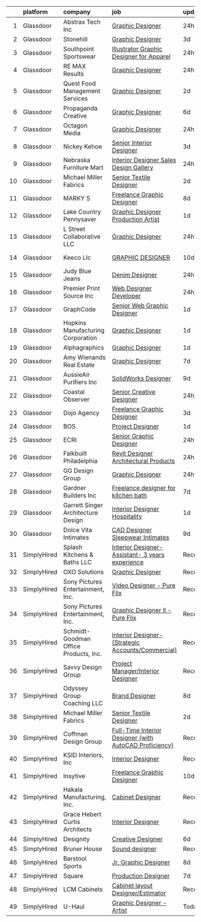 

|    | platform    | company                               | job                                                                                                                                                                                                                                                                                                                                                                                                                                                                                                                                                                                                                                                                                                                                                                                                                                                                                                                                                                                                                                          | update_time   | location           |
|---:|:------------|:--------------------------------------|:---------------------------------------------------------------------------------------------------------------------------------------------------------------------------------------------------------------------------------------------------------------------------------------------------------------------------------------------------------------------------------------------------------------------------------------------------------------------------------------------------------------------------------------------------------------------------------------------------------------------------------------------------------------------------------------------------------------------------------------------------------------------------------------------------------------------------------------------------------------------------------------------------------------------------------------------------------------------------------------------------------------------------------------------|:--------------|:-------------------|
|  1 | Glassdoor   | Abstrax Tech  Inc                     | [Graphic Designer](https://www.glassdoor.com/partner/jobListing.htm?pos=118&ao=1110586&s=58&guid=00000181044a8129acf45d9ce55dea4e&src=GD_JOB_AD&t=SR&vt=w&ea=1&cs=1_ac1899cb&cb=1653634401030&jobListingId=1007896837366&cpc=C5F9C09AE97B3D2F&jrtk=3-0-1g424l0abr0me801-1g424l0ashapd800-53ebcae96e09022e--6NYlbfkN0CtwOkgDuej6vPfWODMxjOIyNEohQmdYMppGq8y8dOpBpEoaLmNDntL2EF5dIAgBmqqclCbvk4Dr9L1ISxA16YPV3YmrZyV-ujSQTSs-AKBN29n6P1Ib3o8QYACxGezQEoZePHm65lR65qMyZ-knCT9hV2CB80Ry-mXtQddOsyZ99EeMnXAz3N6hiWoCCyk793UED_d2rmTxUym4Q7u4n5EgSKrfwuR0YbwP3C9L4YBed-DD3IBh84CaLYmcekJNomA2Yc4fK_z88FDyXTcVkpblbghXObX57Gg3LIMOTCcPdiPbWYm-ajbY5HEitnAgWuS_K3PboviQBOq64_MJ9k4J8h9QJ3RyDghCnhN1j9o1UctZ7XCjevgRQw4z2tI9c_EXtzbkW1UnEVb1AZ0QuFUR6AUmc5SsdqAAilnd9LBLad3fBxPN-SlIAuzN6uOw9qA_4gyZyP8KYG-s3AEu2GASnPORorjR_puTsYqn8wMZy-hBLPZGmNfi1IuHNArODg3c-5NF4yHng%3D%3D)                                                                                                                                                                      | 24h           | Tustin, CA         |
|  2 | Glassdoor   | Stonehill                             | [Graphic Designer](https://www.glassdoor.com/partner/jobListing.htm?pos=123&ao=1110586&s=58&guid=00000181044a8129acf45d9ce55dea4e&src=GD_JOB_AD&t=SR&vt=w&ea=1&cs=1_23471d32&cb=1653634401031&jobListingId=1007886494205&cpc=AECEB822CA110EBC&jrtk=3-0-1g424l0abr0me801-1g424l0ashapd800-392b97544846780f--6NYlbfkN0DukAwDndutArnS8OT3znlJ-TW2KpK_7rZjO0LfXc6UVM8FZ84QkzchY80lh5enYYrW0VaGHV0gFrTdmc1U3TKjDTPVXVogYy5-1vYbkatj9xZxmJMadY7VfXLICoJmJ9eLDt3dll5SRjul87wkb9_Ebw3B8keGnpL_UVcfE_cLnxd61uS6Kje7nxA4wCS7jCAEa-cVJMdPmlzhIp07g40kDPTYj0sBbtjNDG2A3_cuPctjwryOw0qYcdmKl9V05r8WcB6YByyWELQfm_Gi8R5ePdl1RbBwOmWw02gWyqmJVYj76Q4th4KfMNshNUrdrYS9OiC5eeH2y92WmNmUFfxqH6pQI4IqNgqgTCoftnVXHiSGZgSwEZV7q09IWcOOTp8grglZCYMM_mRUcls8rHwhtQB1ncKH68PeKk5oZ9b6i8gstToGTJpdOJeNsnO2OTG6CvFrs97JTj-Q1AA0mv1yahWw3s2nC6i9g8mmI8deveHf2dvmHE3Dj888rFXLHdWkiQL_wokgkw%3D%3D)                                                                                                                                                                      | 3d            | Tampa, FL          |
|  3 | Glassdoor   | Southpoint Sportswear                 | [Illustrator   Graphic Designer for Apparel](https://www.glassdoor.com/partner/jobListing.htm?pos=125&ao=1110586&s=58&guid=00000181044a8129acf45d9ce55dea4e&src=GD_JOB_AD&t=SR&vt=w&ea=1&cs=1_16d5e830&cb=1653634401031&jobListingId=1007894910130&cpc=281FE6ECBEE2538F&jrtk=3-0-1g424l0abr0me801-1g424l0ashapd800-d5fed2aca3553bb7--6NYlbfkN0CNayYzF1mBaI40OgT78t3Q2d9IxlwDzhsYR4HK7epYUZCohPvzHvjfrYqvoFrBvLBZoZtm9RV0ZqI6JtpHwdK97ztVWBfWc0htWqbu12cGu2opHMW2ClqyDJ9_Btg1sRzTSmB6RUKmhq1aEUlOZXgsTg1wDgksgMOj0eg7NLXdyHefx_QSPqt8xez_wKMSDoyCmZzmPujBpVNsskiTeiH8D6P0Jfg8WdGkfDQ2YpFUEo-OXzEcM7225CPrmNDsdDB7HvmyznlrGXEuQl7wAsaOrE922_gOSRC1qlwyChBkhIdG0_lSwtd7vnCC48PG5BoT5G0Kuyi3ZUj-or6YWcTHgM54ID0uNemId8H7NWeW02LiAlvv5_pv-jfJBdddJrML5KoBCuPIyd-i3dtmwrVeEuGXE-ac_ZTxuqv_AaAOHsPPe3BfPRI628uHTni-gIlEdSP1Ba7En0uQgeiuqyc9DpvsnHkZJQsetl2BpwkrOG0CXnOVV3b2MolwFjv4f3hydLIUNwBjzw%3D%3D)                                                                                                                                            | 24h           | Medley, FL         |
|  4 | Glassdoor   | RE MAX Results                        | [Graphic Designer](https://www.glassdoor.com/partner/jobListing.htm?pos=120&ao=1110586&s=58&guid=00000181044a8129acf45d9ce55dea4e&src=GD_JOB_AD&t=SR&vt=w&ea=1&cs=1_66d8b68f&cb=1653634401030&jobListingId=1007895514312&cpc=70D6958B2CFB98E6&jrtk=3-0-1g424l0abr0me801-1g424l0ashapd800-a67c49ac8bf8fa81--6NYlbfkN0ARWjIyY0jNq7fW-mLfNGEe5466qkD2EEkIL89MS-RHGD6_8HvvCwbJ2O21KccFdR-9I6rcMyjvmlvFxawz3WNx4YcqBQEStnkDOqd-91CrcSNG0lF86UuZ4wm5xXy_xuYyOuN_3cszIqazlhtzVuT0w0ZV-jDq9YnaLEFCloIdTFP7MS_M0i1yAyTNXxT1T1q0klH8wiN9fbPUeHXdgGaItGEzwwjlNEgcW49YyM0P90vlIr0kr1Cs70ilgByIA1cvNNgELpV6gDg2foWtl7oWQf39wdLZHQ_Kss0WmIF_bLUhWo9UZf0vKPbp8ZpqsAPIv-K2xMwrbbuOF-K05mvtCgNCwlsPNjAMjaiSW7H-G2G_nJVswGKn0pZefT-zx_6QDno3kp4xG4EDX4kpm4f7VQSeQPUlLn_LdOEVr9Q1sKV7djqdzGPXk0LZ6u9FwLc9lGa2ouirX62JeuUeAgJ4TkFZUc_xUT6EcNiIjj98T6WOW0i6HLxXHdDz3mnZ6rmQua3xSqrGZQ%3D%3D)                                                                                                                                                                      | 24h           | Eden Prairie, MN   |
|  5 | Glassdoor   | Quest Food Management Services        | [Graphic Designer](https://www.glassdoor.com/partner/jobListing.htm?pos=121&ao=1110586&s=58&guid=00000181044a8129acf45d9ce55dea4e&src=GD_JOB_AD&t=SR&vt=w&cs=1_58af3063&cb=1653634401030&jobListingId=1007888125033&cpc=D99DB9A39DE67464&jrtk=3-0-1g424l0abr0me801-1g424l0ashapd800-4ad4c2e99247608a--6NYlbfkN0CqrusGHFRppvyTKg7XyXvx66OtMXMeaeF4tLyTX40r8nT222sUquYWPMciJ_QUUsEjnfs73GCabgt9WqwaySXpA8OOcweTJgvrMNRd9HcmxapY7_MIvwtS7_TNOiisV3b4ZBD2NE56HgkEkdeV-WY1j_6l5R6jLcvYSsJ_mjRv-Kyns4b8hlMdV45VONfVEOt7d79JtgDgRKdYNqbtW9XKlwKKqCGNEhEdZ8uorv708R-GJUrsfs35JKFQZk5GgQl1MjfIbGxUPG3cZMwK2Vqsm9RMD-OMbaCfvmcnCLxOa6hnCLuoCQMl93D4ghCJX9FkaVRmVIeZlzubGMpz_R8JHi5UBG5AnnWXJ9W-WRz7IL4ro_SjsUJHwyU3PhNMU4i-9RsHw0Ils3xcx79j3c6Xiiwh7sgTEUlb-558JMAA-wTGj42-uFOryiCYlIxzfnBYw6D_PewL_8G8uRqbpebeR_1QcE_QPQRYS1nytsCHz9BMefmfCm6I94V0U6RPHvEQoTaJPKWcM9Cn0P7ayJ3e4o17h0l9PuKdSCJiCRsUwmK20cI0YdR0)                                                                                                                                       | 2d            | Lombard, IL        |
|  6 | Glassdoor   | Propaganda Creative                   | [Graphic Designer](https://www.glassdoor.com/partner/jobListing.htm?pos=115&ao=1110586&s=58&guid=00000181044a8129acf45d9ce55dea4e&src=GD_JOB_AD&t=SR&vt=w&ea=1&cs=1_fa39bfc4&cb=1653634401029&jobListingId=1007880167505&cpc=72B33A28935558B9&jrtk=3-0-1g424l0abr0me801-1g424l0ashapd800-e2bb34eef7be71e4--6NYlbfkN0D5EoDI19pzLD_ZoAvoqM1-O9qeTV9KvYbDAr1-bMzVcSvjVkkQ6BvykibTo42HYDYY-6m8PY-nCWvL9HGyzehBy2yLByvHN1ibFd_9qvbb3unTX5cJw7btLr7mc_pLx6DyEMkoYD2Q5rYsoHoWbhDvBAd2--ehsb6G6-jVou2lqxz_V_BPPNhUlCWO3jmjk_xjuHjd6DuIk4yT1NJEzUdFuRxa8pWuzScu0PbZ3CpdSRIEwQ4E9MdpHoI5v0_OnTfk3eFXETdCTtGy_soctZJqKMQM0uMqhj6TJuOQVyNIQp4_-z_6SMyaQeAoZPOJjm3WIL2vGlM7yz5Ogx4zSoO3Wp-VbpYi9kwX07pms1u259VNHvD781D2cstqENqsFXXrnYZiMkdoyG-P89JA9FATOCe4JuoAZlWQlnCo8NTlrTcpJTCcTD-NOKttp93oPGfFgch7Ri3nr9x2bWAqMKc5O1uEpf8Fa9G5qSxzOL07p5BYzAs64Z--49S84fRdnLA%3D)                                                                                                                                                                                    | 6d            | Spokane, WA        |
|  7 | Glassdoor   | Octagon Media                         | [Graphic Designer](https://www.glassdoor.com/partner/jobListing.htm?pos=113&ao=1110586&s=58&guid=00000181044a8129acf45d9ce55dea4e&src=GD_JOB_AD&t=SR&vt=w&ea=1&cs=1_73523946&cb=1653634401029&jobListingId=1007895410954&cpc=24589B7DFBADF147&jrtk=3-0-1g424l0abr0me801-1g424l0ashapd800-79b8949945b06d00--6NYlbfkN0Bo_CM2a8GgFIiw_-9fb5ug3xmG_MFCzpxBl7ntROtVZbnezktEokZ__AmdH7djaIpgy7S1HQJX_G10rKvMiJ67KX0BDJzpdv_9pyu-g5mikcVZhLBYr3ugY8Yge84S029mGSjVYca07sckhQzq7wckzIwflNbNVzvok6IU_FuR9L4_djyBNP5l4JaBJwi_XpzU-KzCw1BhaWO0wxtatqi8u_fEq6B8w-XBqwKUAtlqo_INo6P-mwEejHP5ckKcPiBM0ojb48UDIWeWc7K2xd6ZhUt67WG-DQYiXaeYR_BLRC61B8FCTVFECnILNk_6lx7BNkcCItPyIqNfvUgNUy0gdNHNkmew0xApGOthnbDns0hFgp0J4f-1ek2nffK9rUmq9uSZ5LPTThFVaLt4NkrO4yW3eXSF7Wi0dUMMiAy3htLJhhnGledlTUZUw1zZ6iMXKVbmxnKGMIS9H_ToFEMCVDOgsy2x7_3PpNVRrHd28WlnUBtiq3AetxRYHl0MXtQlW3q4dBZbCA%3D%3D)                                                                                                                                                                      | 24h           | Baton Rouge, LA    |
|  8 | Glassdoor   | Nickey Kehoe                          | [Senior Interior Designer](https://www.glassdoor.com/partner/jobListing.htm?pos=117&ao=1110586&s=58&guid=00000181044a8129acf45d9ce55dea4e&src=GD_JOB_AD&t=SR&vt=w&ea=1&cs=1_32ca8487&cb=1653634401029&jobListingId=1007886379534&cpc=20E46BB5786CE82A&jrtk=3-0-1g424l0abr0me801-1g424l0ashapd800-0c1b40a24ddb3848--6NYlbfkN0CvahHJL5dpwIe5nlYo2UZJB8CTXAEl9vJAxrd3EfdRQTt87UoZ_4aZagUb1tV6QOmJ_u12V99QjyVhUX0vHVObjUjYDODwHaEDJ7uWw4Px6fBl-PR7rmrVzwDENz2HRfTw6BJcKOLJtS4MzsK7dG29L8IOEVwOsk44I6zQeKgfyHQ7ZYA8Jqvq8zUbtRxodFrwncsxyvurV4LruBN6hGl7RKa4wDqLuB5gaDtTXFEcdV4wRfHuRoDAXMTU-Oto_Uyvm3Di6WfbsutBPozk8S1ysGZ9CV27UYAC5UFmRxuWoOaIkTehUUClQQ3-OVqxNYcm-zQLpjJPTEx18_YhZMqmOCPSeoPP49sMyfHQz54Q0lIzIphsu4pybhlc0_PyyzydJ3CxptKEr8yhrr7-nKNFPai14_NPAHpwcX_F5L5_SVWl_pH4qufOMaL5tV1iiXq--SJBvLjFYP9GyeoJMnwelOSR1N5HjXvzWdh_aU4psKWl5mHzak_wfG2_0Upqu3nIUYbMXuP4CQ%3D%3D)                                                                                                                                                              | 3d            | Los Angeles, CA    |
|  9 | Glassdoor   | Nebraska Furniture Mart               | [Interior Designer Sales   Design Gallery](https://www.glassdoor.com/partner/jobListing.htm?pos=110&ao=1110586&s=58&guid=00000181044a8129acf45d9ce55dea4e&src=GD_JOB_AD&t=SR&vt=w&cs=1_dd5a4c28&cb=1653634401028&jobListingId=1007895550146&cpc=6BDFADFCA66887C5&jrtk=3-0-1g424l0abr0me801-1g424l0ashapd800-0603bc167b66ea1e--6NYlbfkN0Bx2LbAMGaa1rfOK_nDgFH7iPSITMHVlgswTeCEeQLKjCuu1dnVq54j81YJZ91nc3IL-VuWc2Tu48jSM36pkmvjtyOrkY08RquKgyZxhCFRBbWO2GZgzWH-49jPUZzodq7neYEjHyub9JWIIMMXEe72Ivhy1AiGOM5bB0fm0TrJ4FAq2700_nwbN9jwCvVm6hGpdtfnBuB_eJzkw7DKMpnuziwfvLF4MBEYu41aTKWOSssELR1LcPZydAZ_bMCeE8f1gneacqfwHVi_23RwgfTEc4HU-p2QHDtRtdeG9vnu0sFz3I7jJ6Uqj1u4mcmT4ciTLA5GMVwUOu9ZRMSwCy3rDb0qZ46xwX4xNfao7xi5vj3lSeaZpfewDB1bipZGOQP788eqdg9Ln71zqP-dxxVdDedh40sKs-bqlmz2s0tBkYFE5vtHairmSerbrZXZAraZxeZyQPoDUQZEfjCnPUzWFgucrgqAxQDlOQ66_hiTeG3F5cvt7TuHwYkRG3eZD38DUaJEz6s7YBGnrubaK5mWG944eZon-4GuqsGwBP9rnT95zk7I7JYhMDz7CDXHZiJLhPzvAlYq-J7qUxbJFn9_gXSquQfpSdl_e6ecYunpk0g-FpoILLFd3_NnbQcJbQ5LFzXgexBqyasRNvSI4xBqt75FCdM3v_w%3D) | 24h           | The Colony, TX     |
| 10 | Glassdoor   | Michael Miller Fabrics                | [Senior Textile Designer](https://www.glassdoor.com/partner/jobListing.htm?pos=111&ao=1110586&s=58&guid=00000181044a8129acf45d9ce55dea4e&src=GD_JOB_AD&t=SR&vt=w&ea=1&cs=1_1fcebfaa&cb=1653634401029&jobListingId=1007890097618&cpc=217C45A42544DB93&jrtk=3-0-1g424l0abr0me801-1g424l0ashapd800-1199109f65cb0bc2--6NYlbfkN0Aa_Hwcb3A6wpbuysl_ekJeGPboXr2ELun7xWY3K7GOUB81oL_2bkKwlTZQqeaFZL6HZmTjTPZMZY4XhyVatta2lrF2HKWjEMO7NmKWkaX_4pSqjZqGKpbAyvV2h-8O8hKnl7Pxc2rFv7aq49SjMN5Aiiv2jJb8QJjJF_B3ihQ4lvnzf6-H_HXf6-TL3ZVvbqd1mowhw9SCV89PE5mKQ_gJL8_xQup7ZYVncIRA0WPuWivWKpx5SwYwuDA0aBr8xVNBtBspcGnWJKBxI-0vCjAZGzf6klir3VuGzG20qH-HOJOvns3iWnLCuSwmhnzqzla4kXpZPJEk3byGsT8GS2wRMigOL8x-GWaCxmg_UxZpqzHadBVidT-B1jKrQNuW0RqKI2Juu8buWNp8tXZXKRfbuTcvqdLSwc7HWSpZHZVuAmCFkh4QtV6CcDgnHJHVQO-Ty2yOqdBV3KSw-teKm3MEkz7H-uSWwrMzFGLYjmSX7ygzddBE8oe0ds3datmvDIE%3D)                                                                                                                                                                             | 2d            | Remote             |
| 11 | Glassdoor   | MARKY S                               | [Freelance Graphic Designer](https://www.glassdoor.com/partner/jobListing.htm?pos=127&ao=1110586&s=58&guid=00000181044a8129acf45d9ce55dea4e&src=GD_JOB_AD&t=SR&vt=w&ea=1&cs=1_ee2e6464&cb=1653634401031&jobListingId=1007873404210&cpc=F41FEAB56D215062&jrtk=3-0-1g424l0abr0me801-1g424l0ashapd800-4f88184988ccf3f9--6NYlbfkN0DSZpia-llhA_d2WiE2ZCJcgLb9DAQs5YJ_lAiWpVbPO7W_L63wOYOxmYLR_ApEBwNmNvnlBKN5ffhJUmdoOg81GURJ9OOamVP9G_ty3zHO5jT6WVOZ74wq-ppRNkPxQuBv0Up7t9YRfpVgdSX-7LVGZExfuhei2kECRjRYKs6sIeueGwIar5P3zg0P0h4h2Z1zdGnqaxyyXXdTr8OltQ0dGdpOZQCBANnG7S5l_2xHtHVbBfTZa2VQQyz2f32oGcDZSDs7Rc56byAueUGmHb9dYFxc5q-B1qLjobJjo_Ciyoc2-WJ7g78V_j7cl7BisZmP7an0_CJGKOmIrfCj6Sl42MBW8AxKGJMtWpKSyHmf2v-lGdu8uUwsVPYNHypEBQlnHvNvcqOD8SzqFzFmKxD4L5FjADbx96NyULo2FJMlZArICnUWi5LPrQpvFEPMlKLhO6FdSR3RaBnyBwjTkKIL0zeQDkggUChyX5KlRIe35C99fhxeXV01aH3OK2dTMWA%3D)                                                                                                                                                                          | 8d            | Miami, FL          |
| 12 | Glassdoor   | Lake Country Pennysaver               | [Graphic Designer Production Artist](https://www.glassdoor.com/partner/jobListing.htm?pos=122&ao=1110586&s=58&guid=00000181044a8129acf45d9ce55dea4e&src=GD_JOB_AD&t=SR&vt=w&ea=1&cs=1_702f0eae&cb=1653634401030&jobListingId=1007892351704&cpc=18E4F2D8CCA3E56E&jrtk=3-0-1g424l0abr0me801-1g424l0ashapd800-1b13e4dae63fe1cc--6NYlbfkN0CdJICyYVf6s15uDmC14UEdbhqJrhMmVI8Bc0F3Siw14MqUDu4Ro-HiFH9I06SjMXDHJPs4NZf4C-UBmY_BnZ4GEDD_mW1_sX8DS9HIUYwIyYYcnBLYirBMnjvOMwt2NY7WgnSmR5aTx5H1v3uIniq10JxpFs_VI2dFT6E6EwUdHlgf6RzqYScab7wwaGyL8dSyzsLmvXFy8-15cAhWK2Sfc2P5GKfFTpdQ8idoaJ42A4eXgoUNe7h642zHhYNvnt9pIG_XWwOJ1UxsO0jXO5HDdl4xr0B0uz01sdErHJRJ4hI8FG1BQCYOqV7JSpufQCEhX6-VgxqdSsM-wLfGfuPo5kArL0Uwq9dia6IIZ8JwWDnmRPxn_YfidKcAh8aC1Uva7nhlIa_j6d2cXjyKZO_ABeE3BlyRJeY1aLbzUV97AExV6npqPKHWCCraPhI8JFxHuyzxcYgoQjO7vEMx5wntRNmuq1tuh1dBVR6Zn237GQoK7qpz8tJB16_Sx2sHV27_LSV7Ekszl81AhG5rmfqS)                                                                                                                                                | 1d            | Albion, NY         |
| 13 | Glassdoor   | L Street Collaborative  LLC           | [Graphic Designer](https://www.glassdoor.com/partner/jobListing.htm?pos=102&ao=1110586&s=58&guid=00000181044a8129acf45d9ce55dea4e&src=GD_JOB_AD&t=SR&vt=w&ea=1&cs=1_f96dcaac&cb=1653634401027&jobListingId=1007895128217&cpc=783A1142ECDFD835&jrtk=3-0-1g424l0abr0me801-1g424l0ashapd800-07ecf1edbb5a518d--6NYlbfkN0ADkUcZ07rqFDGuod4-e1MBdnZ9CHm7jetWlHz0bgrIMT2MrPjQIViUD0TSTa6LBoZnMLYI4Finu1nARh0uXEnkQCPiOvBos8maHEigVyZs9AV36RAc7nLCBA4zyfBkRrWds3ps0vhNGutvEt5a7zjE1EIXNzw1XkBGsaBPwVO01AF_TmXAuBoV3YY7_cuDPscSpxU68Bqz7_PotYhV_gpZwJe_WNo9RHPKaQj__HLRlrYvePsXmaxZeez416Ng4NU68bXEzE0aK2ZdHr5Iz6kSQEn8yYkIlEtRW2IRHwqUkanaHWUCdKFDfQ9SOvv-mFAcdC7_WJieXKHlG5yGKsY4BBUFDoDLWkOPbyb3Ki1Pa3zQjtYdHfaqUYZA8CBApAOapTcwMt7mmK_EVwUzYsjU-pM7xhyannzHARNwAgzhH5SM3X6IBAGehDWTVftxOcIxiDmdbMQTq7DRvSygqWXLSSCuRMHNV3PozuQcR3oNd-lvT59PkI8TFegAO6C7BBxmJzW5eiAOCA%3D%3D)                                                                                                                                                                      | 24h           | Chicago, IL        |
| 14 | Glassdoor   | Keeco Llc                             | [GRAPHIC DESIGNER](https://www.glassdoor.com/partner/jobListing.htm?pos=114&ao=1110586&s=58&guid=00000181044a8129acf45d9ce55dea4e&src=GD_JOB_AD&t=SR&vt=w&ea=1&cs=1_a83c05dc&cb=1653634401029&jobListingId=1007868355437&cpc=4269A4BF187C94B7&jrtk=3-0-1g424l0abr0me801-1g424l0ashapd800-9b4e829a0d08821b--6NYlbfkN0DnINjYxnShsRncy0wqhoQNZVYIkhTQytwuUl30cXN6g8aWmKHBkwMtka7BCMDPMSxwYXzY2Dv6I4cxqqCqWx3esXVieDc-ipW_-8vK1QqTZ5vVubUUqZZ9dV7kVE-TlxZI701QLge6aEej9aCIMqpghOAWhv4FN8c2YaK5XFIBlKiAZmsIZtzDWWoD_v0DQU8fqpBgTWFD62jT2Xo7hie79xGXIaH-hciZipdwu9uOUS9xxs7nzxBXaKEk6jR82ifw2YtHMBRyDDvPpanWWd6AyVcAnbmpX4JeE6fojHW4n7MgowuDILFmnFXP6uTG3HbqDrnAGqS9gAU1JwcIQJKkyEeA3bqHjuVjUHU60lxVtLoeOr1feMMygFbzR5W5EUjbB4_CL2M2JdZFucmQuvb7SloOHORYB-OuYYKG0XlIRXp6_B14-0I18S_FhVEYMe-KdnZayoivkl8A5foXd3BSD_OuaLey5sjXcPlNWFj_849jKtvu_5hd18mpUKmr6W6fAi18OhP5JhWDmJYikj9IhgXzOW-c0RM6EywVknaUsrfsUr0VvCTZi3mCukGi6KtswIGZjqChnB9oCL473zMeT5A0M28OL0Gb2zJg54o-w4Q1agUL-0fsHG6yyxlqIli0V6RZUUkeIn8bzmJMbA5Q)                                  | 10d           | Fayetteville, NC   |
| 15 | Glassdoor   | Judy Blue Jeans                       | [Denim Designer](https://www.glassdoor.com/partner/jobListing.htm?pos=119&ao=1110586&s=58&guid=00000181044a8129acf45d9ce55dea4e&src=GD_JOB_AD&t=SR&vt=w&ea=1&cs=1_b26bdab8&cb=1653634401030&jobListingId=1007895103269&cpc=ACBF47B84C432121&jrtk=3-0-1g424l0abr0me801-1g424l0ashapd800-f42c383fd60b05ee--6NYlbfkN0D6OFzErIGxTTHmiNy-5GsoB6lnCdVYHSjyG17Oe-EpQDcCfx67lnoWIN9KfObcMBGOROQW_qoARaA6R2-sHQg0d2aGvchxJcyhkMggt7vlMR1nHCdV9J2EhxoYnuqs6gCFNefBSA_lx0NgrQyWpVwkZ6KAijfvnQA3a9qHi-KmcRjK9T3KLP-PfCFWQzPjHE_rEqVUKSsGWeYArsUzjTkkF2VOs1ZC9W1WzFMt9XITs74ddoVn9zAFrX5yFRCgQJWkLhzTufFKK2zOwH7flJ_w1nH7wJlhdm6P1Fclz_fK6O2ArcwE8aEf_m_Nh5RjH6qiC2D-LtwGmSsxfd0MERmrT3Ietwxn3RG6hEaD-KAtn1XMEsJ3abDXPGgQwxxhA1C-jaxFScN_9L-jxaa8EZdsfgXVKOVkQwuNvcLmmC-WXaGDYHVUMeGhbPgFF-z8oE6ohK0av0ova0zdkdHY1ggR8dnUAAc2S5C7t4upKxr6kkRqUp9nUyHmF5oQM869380_TfquD54arg%3D%3D)                                                                                                                                                                        | 24h           | Los Angeles, CA    |
| 16 | Glassdoor   | Premier Print Source  Inc             | [Web Designer Developer](https://www.glassdoor.com/partner/jobListing.htm?pos=106&ao=1110586&s=58&guid=00000181044a8129acf45d9ce55dea4e&src=GD_JOB_AD&t=SR&vt=w&ea=1&cs=1_07858941&cb=1653634401028&jobListingId=1007895415403&cpc=23D1D7905F5E0EF7&jrtk=3-0-1g424l0abr0me801-1g424l0ashapd800-3dc078c8e30d1a83--6NYlbfkN0DLxniXb9xd09bch3T7EymxCrgj1jiT2kSu__xrmi42oGxzzzo97FWMuz5H_UM-cXmzqa7wjzf8VoUiGyVnzssMnWZt8FcDOHILr7ug3XV4mgzy7rChbodvAPHAbtc8rcQYulHO-nuFQcCe4LKMjHKvpC-jfGz29N8gJX7Rh9PK7UOqqlSuRWHglqT8KpBPF-_-f0XPobKmcjBTPPnFaj1rb2Yg86T1P9GlrKy675mW2STY7jF8i4iUrjz2_OPUHv8ZX8gginn35c_h4kB6cggSKMJXAJZ2Fd_fCvYnh-vhOiYCxgFYrN_j_re6CRxWOW5R3coeHjPgAK14IMZsJRaiRtdrvc6yXIZHN8hvD3DeR82eFioT6-2nTNkRDyb4WGKcr0JLg5VvOQlqdUUECfbDvv_CkcDR6k2ojdem9Hn0Jz5TN2OZThG9ZU0D8ADTeZiQJhJzMWixBKAO_qRYrPO8R1YjOQ4hPGfP2lbcKVUoblAoFrJRUYl-93DXqfqJUzTaaaJ9MK1NVQ%3D%3D)                                                                                                                                                                | 24h           | Garden Grove, CA   |
| 17 | Glassdoor   | GraphCode                             | [Senior Web Graphic Designer](https://www.glassdoor.com/partner/jobListing.htm?pos=129&ao=1110586&s=58&guid=00000181044a8129acf45d9ce55dea4e&src=GD_JOB_AD&t=SR&vt=w&ea=1&cs=1_8213838e&cb=1653634401031&jobListingId=1007892909442&cpc=C17E88BEEFAF6676&jrtk=3-0-1g424l0abr0me801-1g424l0ashapd800-782ad21b5274c288--6NYlbfkN0Af7IH--f52cTUDwFMUanxXcd3NiV5wYJyzlyk1G5yREacOA7BK6qQp8nTfCB_1wtlKlzoirasiDLkJqnzNkrzkd_eLdt0xJxfs6sVSqjmSiHrfcVnYZkVfRrjhEVILCJFxicqU3dnVewTic7i_gOOubWlT0X7p_z00suhkaRiJNBpypvqo3ApM6aiQGLd3UAe9Ed6LVXjZ-OttbK3lVIs6rTuHSNa3D2_BzfjlCAfdmfWP_-ynZkYZr8gUxvK630wX6E_9KUVNSdTTJM7O9AzeXBsTuk8ojnkfeA9dF0IBqgmt9BpVOMz9GoZ2nFPVgD9LXkLVX_QULdNs-PsQk8hVjq-Jfo05VJlv0iGXAoASdZOzeZIWURLsYLFTmy5-4x09OLEUSyFX_nId6JxOLESvbwGaYhArJGuVsanr08DhGd2t7XJXj9fTqvKo6yeBi2hlZlrRYKOMkCyGLPgzOUFLi46Y3gx2VLicrTWmQqcGfyf2SP459HGEI1F1KLnqRRqeaqgYleuHTA%3D%3D)                                                                                                                                                           | 1d            | Miami, FL          |
| 18 | Glassdoor   | Hopkins Manufacturing Corporation     | [Graphic Designer](https://www.glassdoor.com/partner/jobListing.htm?pos=124&ao=1110586&s=58&guid=00000181044a8129acf45d9ce55dea4e&src=GD_JOB_AD&t=SR&vt=w&cs=1_c8de92cf&cb=1653634401030&jobListingId=1007892005486&cpc=B576E40E3A51D23B&jrtk=3-0-1g424l0abr0me801-1g424l0ashapd800-991f1a8d6ebcd4d5--6NYlbfkN0B_HvgE05pFSkb_Z5lsewMK9saEU9PR9pR_cTHu3KaFsA9I98-t1mhiXZT8zNDXCGR5UQmtHOmZmWqhSeR-QJSRJyeLSIIXYMkMV0Ub0sg-kUImEfah_wZNFST_k_G12chWnZV48zoQW00F0Bo5XmRF6ZnX6M0_NAKwc8Rj0bM8jaH9c86M_X0dhiTbH8mkgAf_P2tOhayeI1gmjVrpW9JttGt45lHyt9cV-zK2bfdlz9UVBhX16KxTjirPttIlJB5SeZ4lZHJMldm-cK3ivaTIR87Ig4Ce-gH_Me4YIMp4jU37TbLp378Mrv8g4GyywbE_PNhiae6Ylf9CuMas7-McQPTzsPyDKRjuuJf1FgIZ9BBPAwInGOjo_99K6-EfYDVCk6_G_wT7cVHZ02NuNGwBnNfO-CqBMW5DV_Ex58e7V53C9lx-mDuteEJp7dl1oZrMsqzVSlZX5o7xFu4Aw_ks1FL3-LhuaRh7_MxvJfPU8meYQhcI6rAPKAmyaoZdYoyZfbAVIGgc6Gds2Ffk7hsT5VnzO0DfNbxzj4ukaccvKYpafomueYmQ4goS1U817va5PsosndmfWSjHEQ3B6W8XE2ogPxzKxuDM9zoH9JCTKtgMPHqo83lk)                                                                       | 1d            | Scottsdale, AZ     |
| 19 | Glassdoor   | Alphagraphics                         | [Graphic Designer](https://www.glassdoor.com/partner/jobListing.htm?pos=130&ao=1110586&s=58&guid=00000181044a8129acf45d9ce55dea4e&src=GD_JOB_AD&t=SR&vt=w&ea=1&cs=1_7b5eb3d0&cb=1653634401031&jobListingId=1007892531382&cpc=632C08DE5A4EA969&jrtk=3-0-1g424l0abr0me801-1g424l0ashapd800-d307e90f212fd32a--6NYlbfkN0AB2OpSIAKLgPY_uQgzcNn6u9QKHGTqbdYZ3hFbWZVZZz8d8LSRAmRtPhc6wcgbxHP_SJcdAHlCzaR2NXxgMu_EcZItHcaCFD565TH8J0R-VWR9a8xOHG-x2wBvQPhznFVG6zShVvw5q-To10LcrwZxOLC0RMDg5SDJFJZ-AYeThLAyI3HnGTVYe42Gx6MuSu_XK-QqCeZaPKSCvscMXV6KWp4YcmTZai4Rb8D3Z5n7K6UtxzMMYl8yrhYR00Dm2UzefE7j82N4fiaEdgu4GxtxwcVTansNGAMmEDZ3ok9EhYtdECPMFayRl8Aaj4WR3CjZecglISyCR_9nstsZh0qAPPnIu6yTDA9D_a2CDpEgQ2QS43I3lHooZvyv8BJmutXpaWOLAWjhJcbRweoTokz-UUnYkKRSUTR_cA0a91tmgJNOWqjkvJysfmO1qxu1A-mYgc0ikq_3a5w-T_Yc1UvumFNr3WQ2yNgaGETyuuCV0qxq-B1qyFPigux5cEF8eJE%3D)                                                                                                                                                                                    | 1d            | Plano, TX          |
| 20 | Glassdoor   | Amy Wienands Real Estate              | [Graphic Designer](https://www.glassdoor.com/partner/jobListing.htm?pos=101&ao=1110586&s=58&guid=00000181044a8129acf45d9ce55dea4e&src=GD_JOB_AD&t=SR&vt=w&ea=1&cs=1_1ac3f819&cb=1653634401027&jobListingId=1007877313239&cpc=C8DA9B4467A3FF0B&jrtk=3-0-1g424l0abr0me801-1g424l0ashapd800-4e173e8ee2f93ca5--6NYlbfkN0AY4guaBc_odNxnJHTncvfwFu86WvDwtbc_K-gSZc1x5Ih_q3JUlcq5IdCIADuBt2W0sRZFA7oNyZ6NLdavbK6g6U4nXK65H04dSSXSp5p2-6k3Qz2jVZO6KfCQh8_AzN9UucH5iexJ7PjsZVUgk4t0hLcpOSnUv72Fi3ziMv5k20AjA0JGu5MF7AOovkfqb-OQ51am7VcsrAO0A2ZHeROMCkd-UojecGIrqoI1IdoMPjlNz5xrTAsVF20fRXVa0GNYTsxQrZr_OXmVkAW_-GYwr6RUrx7KES-_InxT9XYwGEwSpnNXg-L-YBk4uCAdQCY39THeubnLFoqW9uxvuYF9SKasSdnk8f8wrw6qKuHU_pobvD3mVtI3t-gw2vMlosL-pTVRnoAzk44X93T3pRDycCEmfCpRnk-guDmLfwb67ziJzcilUMygL2YlWJCvGZvi_ACPIC8shHLl94eHWVJTgyRl514Rf5b-X8i1nTwVIVH_Y2e6Qi-fHw0wkxxqBxY%3D)                                                                                                                                                                                    | 7d            | Waterloo, IA       |
| 21 | Glassdoor   | AussieAir Purifiers Inc               | [SolidWorks Designer](https://www.glassdoor.com/partner/jobListing.htm?pos=128&ao=1110586&s=58&guid=00000181044a8129acf45d9ce55dea4e&src=GD_JOB_AD&t=SR&vt=w&ea=1&cs=1_45bccc6d&cb=1653634401031&jobListingId=1007868837972&cpc=92BEE8AC7E71C1CB&jrtk=3-0-1g424l0abr0me801-1g424l0ashapd800-cfc136d805f7f979--6NYlbfkN0C4l2a_lhq7A1oHlYIDzuyYSvtkacuKuxvMAQ18QDkFvR26f0kP0bv62NRLV45w8yAbVcYUlur1rp8p82itWF3bie1J7cfcFxztA8J-D2k0qV4Z8OymtFfpYZsjhZu7J_3VmcfyG0UE_ZxFd62IWeGIUhwFiOgO_HJnidj45ik7VeBmWErCXF-7zZwJ4T4yHWE5RLMBy9H8HXxsS41V9QrjHT-R1hSkdOaVhu99f-BgF5bBeDIeWE7idRzVApWGQ8nmPHbWsXyJkXkbclQKUgG2Wa99LHNo1f5Yg_biLACQdGi3fNvtL6gWlKPHT0ugDyIZSng-vsc2fgJOQ8hU2s7oYqdomfoQY2TGAnjQMrg_BQKrWB38wl6g_duPtVV2eprhBGdQ8StTZ1qfPAe8qJHJC5Ks0yl8tZwC-KFGxmgAq1PDuT8cwsaFU1lNK-J1JXedJvoGSA3uQXPb2q4QR74qlsej71WAmuUOcSueuUw_AjzP7ys9wNE8-0MCnl3sQ6Q%3D)                                                                                                                                                                                 | 9d            | McKinney, TX       |
| 22 | Glassdoor   | Coastal Observer                      | [Senior Creative Designer](https://www.glassdoor.com/partner/jobListing.htm?pos=103&ao=1110586&s=58&guid=00000181044a8129acf45d9ce55dea4e&src=GD_JOB_AD&t=SR&vt=w&ea=1&cs=1_6880c905&cb=1653634401027&jobListingId=1007894886395&cpc=9E934515C28A9103&jrtk=3-0-1g424l0abr0me801-1g424l0ashapd800-81c577a36be9a14e--6NYlbfkN0Bi-g4OEguhQEx4pjzkmulzkFDPdVMQm6g82nLRMcVRUHK_7i5h4gxF4dhPK62xluawIfOdg1KdOMuFCfWMofJVAosRn_5YpIx5EgfxUSTA6tECtGWN4wH6oytwIlBlsPIBGAwmtj8G4KP9anKCFD3KXKsiPoELlGF_YpofW6-XuxjO7ONgXag68KIQkq-swTWIstToadl8-zh0otYOu_S52PLIIcwjlASz5Pf_NlDHVX2Zz1yLBRFFSU2T_GJXdSXKMYsF4N0hcbPpdBmexVOpjk_asBjt-Yh7T74CxUrqVmY_Hf1n91H_EtajZfSzQaUZM_xKAp0Ep4oZECoUez8Z9Q_UtDKxEMCxxKDR2KgEvHjRtVbb7dCyoCytLYDUOHJrrbYgpEQCQtKUGZY5vWnn068F0jvKw8MwsQYcakseJx3nwOydgSjeb6GtmN2vt3d8RNodC8q0u29k7RaXMQsBlnWhD_VM9_CBkf96lzOC1AQFmd1q9u3PCpE7oQBR7htXn51JZZgSVQ%3D%3D)                                                                                                                                                              | 24h           | Pawleys Island, SC |
| 23 | Glassdoor   | Dojo Agency                           | [Freelance Graphic Designer](https://www.glassdoor.com/partner/jobListing.htm?pos=126&ao=1110586&s=58&guid=00000181044a8129acf45d9ce55dea4e&src=GD_JOB_AD&t=SR&vt=w&ea=1&cs=1_82f35d98&cb=1653634401031&jobListingId=1007886314271&cpc=FD1C1DA32C38CFA7&jrtk=3-0-1g424l0abr0me801-1g424l0ashapd800-6a0c92d1cc1faaff--6NYlbfkN0BJ7SxFFu0QS4s1WksMiRI1tKjLJJuNPDUQ_PYvNvf3fpUzcpH-6oJ1gM9ZieZiUVApO4EXtJPJ4hE27egZX63LdNYAHGNc4GmXi4OsKCdQoLedIYWNoZoydeunQfgYvOvZUtZISuvEkKAp8m_aL4l6r7S0nV04xK9MqCYvNi9H1BEhK4_4eEd06jWwncPGrtre2uA5cXGSFk1AKkoRtDbkizqkk_jcnEUsUp0rGY6KlJ3qQLZXaPbM9mygLmHA79KLrhD4lDUxSSVk0XJ5feJMfVixWmSWPFxb15cSbu15THaZ8j8veE8HMMJDqeI8U27zSbvdsnWJlG6WBUBBFvW-Ig4ZyP44BlZcEjuzLHw4OEuNkiKC729bB3TC2r6oo6XpyqnNKFlx-eRme1G-w1BFdPFo9z-fK-GRe-k1ro-U0Ovv01qyB2nkWbg34l074QJ9QDQDOV7wbE-iU15QAHevSDTV_3PQVLKpcGkUN0uA8--rOFfRpcX2qozF3ZHP22c%3D)                                                                                                                                                                          | 3d            | Oregon             |
| 24 | Glassdoor   | BOS                                   | [Project Designer](https://www.glassdoor.com/partner/jobListing.htm?pos=107&ao=1110586&s=58&guid=00000181044a8129acf45d9ce55dea4e&src=GD_JOB_AD&t=SR&vt=w&ea=1&cs=1_dc5d0a0e&cb=1653634401028&jobListingId=1007892936523&cpc=64DC0C913FDBAADD&jrtk=3-0-1g424l0abr0me801-1g424l0ashapd800-08bca3f431e0cb99--6NYlbfkN0ATuzukLZvOA7Cxi5gGVTPK8s05ijijAIGQnHXs5Od0X2blyjSMM-m2q0V9LWlf4LlE4DTEs9AYIhK0ngQCdf3nN8iG9Se3r2KQpp0zFiYBP8Sktcbv5wZ1sg67TVdZb9RMT1uuBjDYfueb7K-GI3-qFuwRaYS59jy2Ijw9-TAOmLXCJ_Yvjt1iin9CoN46iXqlbWjxzpR-YuY9IRi2MWn8cV9Q38rTOs1W24QNooYZx0GV0i7YoS3i2rLkuSTY0UoekWTatfdJKdnlxxeXSgyRrvMc4yjB2Py-oN14zZP5LqkCgQr5VANVOJswfm6F7xGlRIT-X2dS8ju1kJAJuPqEzieFIK2uL1BSG1FN27l1-JSJyN7DXIGiIESHDDfKTNxPpqPc2fTBHHj1kl_vl7EIYv7K4QVLtgpoZd332HX4JY-kAjjGSjJisQpKFRn6UREid8LWKB1rdrWZi8CyZhG7OWVX72tAbVcdYlU_Vgu-0kbzWXXAMl7nJlv0RfFqhVE%3D)                                                                                                                                                                                    | 1d            | Remote             |
| 25 | Glassdoor   | ECRI                                  | [Senior Graphic Designer](https://www.glassdoor.com/partner/jobListing.htm?pos=116&ao=1110586&s=58&guid=00000181044a8129acf45d9ce55dea4e&src=GD_JOB_AD&t=SR&vt=w&cs=1_0b6c0859&cb=1653634401029&jobListingId=1007895638220&cpc=663B5FE45D73772E&jrtk=3-0-1g424l0abr0me801-1g424l0ashapd800-89b15c2b8fd85649--6NYlbfkN0DLa1sqKVZg3U_AZjIyh733n8uwaqR3eXd-uVVwVJ0892n-CxUc7KBuZ2vdSuHQmSkVAB8Hb0ilAYikggRZIgDRI-y_7HCKo0TPs17CX0VV922tHKA-WMkLOy9njNsAGIjYkkNAgBzhDV2A4XW0-1KbIgsrMWrOJjLMPUnlPnvJCQcxw6NJXbfK4khuKMAMBuaWO_oWWriGsBsDcfrEinfLZvytDZB9eG8BlSBY9WoyNTCRlBFaulr1sL8uAehFim-8VaA6qihKgXZmxtSA7ChEjR5HoHXkKypj_OlXzELQT8-BW1w0dNszCx7JeT1QSGSJ1pOgeI5g7ayXY8n4HrwZPQYP_SqtpAClEFr-dpQB3s1KQGylnHl9quEzEbA43k1poi0LEfnC30on-4l3EpQnsQF696FQzZ2so23JyTSYZPjEkISj7mqhXcYQI_UqpHFkHRrDqR_7TUGdW0jNOlgeu68cE7lXHwQGr6dBIhyJ0Zh0Fb7d2IQsc4XsUh7ACLBTytCPMdEYWT9WYAwu_ms-aDpe7xl31e8_RIOhcF5AB_IclWC7h__worxGlw-kMF0ccBPml6KjFBJ0yVBRgGGQXeMjUC-NYBVBqiPLp66DZbNrXYFLvyfD_R-gnUQ2xQwIjyq28RZ5VyHGwQt041GTTeyIR9k7WqM%3D)                  | 24h           | Pennsylvania       |
| 26 | Glassdoor   | Falkbuilt Philadelphia                | [Revit Designer   Architectural Products](https://www.glassdoor.com/partner/jobListing.htm?pos=104&ao=1110586&s=58&guid=00000181044a8129acf45d9ce55dea4e&src=GD_JOB_AD&t=SR&vt=w&ea=1&cs=1_c4fc3619&cb=1653634401028&jobListingId=1007895546223&cpc=373C8281303CC873&jrtk=3-0-1g424l0abr0me801-1g424l0ashapd800-9dcab17f43fcdd8b--6NYlbfkN0Cp_WSJKd_Pz82imZmURPbhd3kYBsiZi4lpMLOH6vOlLErgHEpgfNVHc7i_p8u5tRlTj36GhmMpb_ay4oqSJPPXzTCq2yErW1ugs_Z6AZrhiYKX-oP0n7K5_iclloQSyoc6K-k03EF4VSsivcFYNzNwVHk_D25DUxQUfec3DauWv5mhCw9eDw469Mrm3F0ZiMOBsxwD4JWJ9xiuuqWN5bX2BlxaVf6r1u0ctdDSIZV6HS8sry0okQ6Hoh1K7vw6WlaDGznQ99JQhdkhhVIYCK7EeTP4YkdZDCwqTXBHq-QIRfdueczuOm0IHB5uwDxmjpI8KVccuxa2389fpEpDvPUTJcpWE7pFxZUjnO88hdkUa3JNOob1dusuwBOfr90DqlereJi1O74wrt3GQZvyyjj9tzxMhLM1-0zFB3PU02IiuVGTdd6Xf1oCIwLbmPwLkP7PD666E6oOsvyFrEa0YiLiFky_FHxR-C09dRaMzZqkCnrxbD1OAMkeGGdEv0bKp7GUu0OD6oGCNQ%3D%3D)                                                                                                                                               | 24h           | Remote             |
| 27 | Glassdoor   | GG Design Group                       | [Graphic Designer](https://www.glassdoor.com/partner/jobListing.htm?pos=105&ao=1110586&s=58&guid=00000181044a8129acf45d9ce55dea4e&src=GD_JOB_AD&t=SR&vt=w&ea=1&cs=1_4cf77bdf&cb=1653634401028&jobListingId=1007896203150&cpc=22ABB673398E21F3&jrtk=3-0-1g424l0abr0me801-1g424l0ashapd800-ade0507c299b9539--6NYlbfkN0CHpSnjIPxMtekS58WZl5Olhjo2iWL5RjE_Boe0ccr3Fp74b-beha0U-d0g1JAkI_Rk8jN4Hf78iY50CYBsuRUWnybz0PBI29Es9_3V8M5TX4n-nOhyGgK2ejgwwtTMN1MBFe6UGnkHjGeCSvdpELp4dBNw-z08wTc3cijMPBnMkmKhN6OW1gCdF2WXRdQrFm-c9urHZ_hfTuCOyZLfOEEZAhJcPxyiVwixr1elRaLUibLnvBhgflK6v5lmnQHScQNRd8jvLXCG4saSpcoj99lg9laQJLAOGl3sXl7Te_WNXWS1_fCgnR0b-19r7ZqGnF_r_TQloECTk1dliahoaHmDOCQErATtaGCgU5t_38poopx0LSiSSmRO5ZuuOjHtmk6UOajKYnGO4CJC-71w6FOG6LU-WfleDwaDteVaersSLas5OCATFWVd_5gDvqCj2qArR1vTObVP19EEcH55N6YLP46nMkJAYaREleuWvRb8aeEdD5VlMHDsIt9mDCch3YLj3FhH0AXGSw%3D%3D)                                                                                                                                                                      | 24h           | Remote             |
| 28 | Glassdoor   | Gardner Builders  Inc                 | [Freelance designer for kitchen bath](https://www.glassdoor.com/partner/jobListing.htm?pos=112&ao=1110586&s=58&guid=00000181044a8129acf45d9ce55dea4e&src=GD_JOB_AD&t=SR&vt=w&ea=1&cs=1_45d9918b&cb=1653634401029&jobListingId=1007876257844&cpc=320F474EFE2ECF9F&jrtk=3-0-1g424l0abr0me801-1g424l0ashapd800-61370049566d294a--6NYlbfkN0D3hieoBCDQKcsfjntCZXmPRW24em50sGl1jKr7U2ci7jGQc_OQqp5x8L8AR7pTLS0sLFsn-RMc2cuj0pRPeZ_ET6WtUfMyaKHhasfFzNoFKVg9sEvaw3AQhMNzhfGiJVLuJ_v23LbzEabuEhp2npUFp-cUyd-V5JtEDNatT9BG8VN6DBJRT05TNVqotY2iHdxhlWUkYIg0g3GTRLNrPKDN3Q_zlzLMNFqyiiyG85rJhwdZs-p73wOrWLEFFh8Z8zKVRa1QsKJoSHb9rOZ_XQCb0N56xJ-a1_fXHfe652J9Oeveq1KZrvnmk-tn12RYaDcv-I0jdAzk6e5IibB4gqr8543ZQiKkpO_bMpeMfyv653TDbvuBrB-p2hlg418KwHdJ9c1wkBgV-_NpSWvbHCcvQkU59Oda_FqiyCLt55iGt3BJoFeRE_4ijaZtRgcwo-TBCx2EhFFYqls7smy9gdvnUE3qjjknP_zxaM0UPSoNhF2w-UGfuKvzeB9jGS0GxuWsa7VU-msjVA%3D%3D)                                                                                                                                                   | 7d            | Troy, MI           |
| 29 | Glassdoor   | Garrett Singer Architecture   Design  | [Interior Designer  Hospitality](https://www.glassdoor.com/partner/jobListing.htm?pos=109&ao=1110586&s=58&guid=00000181044a8129acf45d9ce55dea4e&src=GD_JOB_AD&t=SR&vt=w&ea=1&cs=1_5eea2cbf&cb=1653634401028&jobListingId=1007892337125&cpc=90E10D0C903B794B&jrtk=3-0-1g424l0abr0me801-1g424l0ashapd800-620f5e76097257a4--6NYlbfkN0DeXU0vMxLyKhfauY-dgUBa_3v1DHLtGGo4EP_Dl8CiYzffAn_QWlf9JV4dCVEgJubPKU3-7OgM46mn82IX3F7yYkjYCxw6q3Bhgrpq3sZkb4CI2RoMfkWQVvbwrRJBPLFyJsZeoQDC8K_87w1mJxTD8oorF9lL3WsPUHyg7JlJzsssbxqp3sErKYM2iP8miDny2-ixxkjrR9TLzUHeSFZYSeALR9GvFNakmE5jwb3872S_LipN_WWWxqUinpTYBeuhfURw3YfvFYL9jInJ4KE7LOJHUFcrY_gAgMJhW5TNeBb6TThaaWHFmfpFtpb60veCt4kxPiOEU_w0lDpIE66Q1RGAVXh_pBzED4FW40gXNJ8llOn5McH9jOjJMUiAWX6DafJ4jCfuJsBXHZsRBT6O90RGgV_-Ss-Zp5qcM-gc2y6h6Ry-U2uI9SHrktnuwkIiLZnNdpILswz4uia9BCkLkqoKiF4jFQXRfETjvabU4-CLmpzRn3-XadjePt1099sjocVM7jB2Gw%3D%3D)                                                                                                                                                        | 1d            | New York, NY       |
| 30 | Glassdoor   | Dolce Vita Intimates                  | [CAD Designer   Sleepwear   Intimates](https://www.glassdoor.com/partner/jobListing.htm?pos=108&ao=1110586&s=58&guid=00000181044a8129acf45d9ce55dea4e&src=GD_JOB_AD&t=SR&vt=w&ea=1&cs=1_c923df48&cb=1653634401028&jobListingId=1007869884550&cpc=7C8D5D6438C602C2&jrtk=3-0-1g424l0abr0me801-1g424l0ashapd800-a17a30542858ac22--6NYlbfkN0DzaDHVbxJ-LJZej0v9fk4K-FwNocoxjQ_zxp68kPBvchqa26RSHRhrnugE_2ZcOAsGZ7KWB_-BdfLst6aGnx9Dk8uhgetzbODmEADi8zJ3Q5S9Fqzf3b_YwKXCl7I3ZFHt-rv_HCm-hY4AXUZ-tO43mlmDHto6QU0z8Aklbkk9RLpqai5pjS_BK1lnD0kXp6HG3wEsa_1w3Rvy3_E5bqp3stQkGDf_qOOB_YTQ4QuxgTV2Y9iRw0ueJKx77QwHmuIb752LRuMAR37HyYiWaYrTjG3YyivLV7IaU8b5pHOc8TEc_j8wrgt_XxGIogyQNw7u9yK3q9wsJkCbIY7Rqf0B6OpeDg30DViuHrwmByPA6e54sAVjvD-qOI0CatZQDnK7K_t-XJbXGqn8RRjJfQy9A7sdMBfxndBn9mAI0P8CEWSHqkUywccQtC9gJ6-2DtlhdtPjvV9-yy8OvBiLO_pjwB9fjDNpJg3U8-YZWq8E9vBPVRtQE6aWRH2yGSetlS0xGRVHvIQpcMEb1MLBQe25)                                                                                                                                              | 9d            | Harrison, NJ       |
| 31 | SimplyHired | Splash Kitchens & Baths LLC           | [Interior Designer- Assistant- 3 years experience](https://www.simplyhired.com/job/p9zQjdbNVmBZZUdEdquI_cOsCMBxQjLHDIR8gmO5ThTDZ5JqCih92Q?q=creative+designer)                                                                                                                                                                                                                                                                                                                                                                                                                                                                                                                                                                                                                                                                                                                                                                                                                                                                               | Recently      | Auburn, AL         |
| 32 | SimplyHired | OXO Solutions                         | [Graphic Designer](https://www.simplyhired.com/job/BXUyWLRJM5GqlXxmpwBw-g_A_qs7M6-f7IDZTvQqqHxFROKtKw3p1Q?q=creative+designer)                                                                                                                                                                                                                                                                                                                                                                                                                                                                                                                                                                                                                                                                                                                                                                                                                                                                                                               | Recently      | Adobe, AZ          |
| 33 | SimplyHired | Sony Pictures Entertainment, Inc.     | [Video Designer - Pure Flix](https://www.simplyhired.com/job/xnEVdog2YRuc0zbZreeMy9lXd8mugrYex41qC0zCxc_gxvCYzQudQA?q=creative+designer)                                                                                                                                                                                                                                                                                                                                                                                                                                                                                                                                                                                                                                                                                                                                                                                                                                                                                                     | Recently      | Scottsdale, AZ     |
| 34 | SimplyHired | Sony Pictures Entertainment, Inc.     | [Graphic Designer II - Pure Flix](https://www.simplyhired.com/job/QbB0ZbaK1PSnoTD49B04Am8F7N-h4V5gUS_U9OB3sNTRTF4hva1oXw?q=creative+designer)                                                                                                                                                                                                                                                                                                                                                                                                                                                                                                                                                                                                                                                                                                                                                                                                                                                                                                | Recently      | Scottsdale, AZ     |
| 35 | SimplyHired | Schmidt-Goodman Office Products, Inc. | [Interior Designer- (Strategic Accounts/Commercial)](https://www.simplyhired.com/job/4OHedwTN4UazEGnoPC6h8_xlWEO6PPSP3L1PtGS61C9VgmCMZ0LimA?q=creative+designer)                                                                                                                                                                                                                                                                                                                                                                                                                                                                                                                                                                                                                                                                                                                                                                                                                                                                             | Recently      | Rochester, MN      |
| 36 | SimplyHired | Savvy Design Group                    | [Project Manager/Interior Designer](https://www.simplyhired.com/job/YsTVNp6nM336MjEWyi9A2oN5zVIl9wlJWq0tDVxZK_pWOgvFYeDoqg?q=creative+designer)                                                                                                                                                                                                                                                                                                                                                                                                                                                                                                                                                                                                                                                                                                                                                                                                                                                                                              | Recently      | St. Louis, MO      |
| 37 | SimplyHired | Odyssey Group Coaching LLC            | [Brand Designer](https://www.simplyhired.com/job/KMk5IN8nW-ddWNlJA761_eAsYVtwLKNm_uOZ0DmBkbHyTe1NRKFrfA?q=creative+designer)                                                                                                                                                                                                                                                                                                                                                                                                                                                                                                                                                                                                                                                                                                                                                                                                                                                                                                                 | 8d            | Remote             |
| 38 | SimplyHired | Michael Miller Fabrics                | [Senior Textile Designer](https://www.simplyhired.com/job/pKpLMSNOBYfk5cYrOaG7qEwwgg0nkFCy2Rmz4w4rRoMG4hn9jKOwmw?q=creative+designer)                                                                                                                                                                                                                                                                                                                                                                                                                                                                                                                                                                                                                                                                                                                                                                                                                                                                                                        | 2d            | Remote             |
| 39 | SimplyHired | Coffman Design Group                  | [Full-Time Interior Designer (with AutoCAD Proficiency)](https://www.simplyhired.com/job/Xx7hJsbn6OIObeoohRD70Y4VdH0y_sC279UDSdlsem1MGWNh8Uj_rg?q=creative+designer)                                                                                                                                                                                                                                                                                                                                                                                                                                                                                                                                                                                                                                                                                                                                                                                                                                                                         | Recently      | Naples, FL         |
| 40 | SimplyHired | KSID Interiors, Inc                   | [Interior Designer](https://www.simplyhired.com/job/F6XYY5RhMuIupSgbiCXRjLVGiVWL98ueB48iYTaZcnS9gQd70bBNWQ?q=creative+designer)                                                                                                                                                                                                                                                                                                                                                                                                                                                                                                                                                                                                                                                                                                                                                                                                                                                                                                              | Recently      | Springfield, IL    |
| 41 | SimplyHired | Insytive                              | [Freelance Graphic Designer](https://www.simplyhired.com/job/n0OripE-PckRlxkJxrOE2mEr9j9h1x-nkx2-OiK6HDT9Q0R3h3_aNw?q=creative+designer)                                                                                                                                                                                                                                                                                                                                                                                                                                                                                                                                                                                                                                                                                                                                                                                                                                                                                                     | 10d           | Remote             |
| 42 | SimplyHired | Hakala Manufacturing, Inc.            | [Cabinet Designer](https://www.simplyhired.com/job/YilX4Hz9pp4kNiw4JwdNXyf9wOWybFD8sdGbEydyVTfmryDhPTEMlQ?q=creative+designer)                                                                                                                                                                                                                                                                                                                                                                                                                                                                                                                                                                                                                                                                                                                                                                                                                                                                                                               | Recently      | Bend, OR           |
| 43 | SimplyHired | Grace Hebert Curtis Architects        | [Interior Designer](https://www.simplyhired.com/job/P4uYYbTk44YufM37BPFLKpQnRPhgT-TJJnBVKOfPULdXvverRsfOJA?q=creative+designer)                                                                                                                                                                                                                                                                                                                                                                                                                                                                                                                                                                                                                                                                                                                                                                                                                                                                                                              | Recently      | New Orleans, LA    |
| 44 | SimplyHired | Designity                             | [Creative Designer](https://www.simplyhired.com/job/2y9_sik6i-EF5zZIIOtMxcUJ5L_EDFFrJckJ3BbFBjTd0jWKlAiwjw?q=creative+designer)                                                                                                                                                                                                                                                                                                                                                                                                                                                                                                                                                                                                                                                                                                                                                                                                                                                                                                              | 6d            | Remote             |
| 45 | SimplyHired | Bruner House                          | [Sound designer](https://www.simplyhired.com/job/-2YVi9EnB_pvK1wFC3qDZaqLIZuwfsQ-SDQ7uHpoVsICt4gVUXbnCA?q=creative+designer)                                                                                                                                                                                                                                                                                                                                                                                                                                                                                                                                                                                                                                                                                                                                                                                                                                                                                                                 | Recently      | Remote             |
| 46 | SimplyHired | Barstool Sports                       | [Jr. Graphic Designer](https://www.simplyhired.com/job/Y4FCpe7Fk3ePIjx5rtw8GJ_lcqAQ7NjV6HkHug89DeJmbte9xR8fEw?q=creative+designer)                                                                                                                                                                                                                                                                                                                                                                                                                                                                                                                                                                                                                                                                                                                                                                                                                                                                                                           | 8d            | New York, NY       |
| 47 | SimplyHired | Square                                | [Production Designer](https://www.simplyhired.com/job/l5P-C7y91sc6650bPnGl7ar8lh0gSU9H0YmDwz-3XICFC2zpbyjcFQ?q=creative+designer)                                                                                                                                                                                                                                                                                                                                                                                                                                                                                                                                                                                                                                                                                                                                                                                                                                                                                                            | 7d            | Remote             |
| 48 | SimplyHired | LCM Cabinets                          | [Cabinet layout Designer/Estimator](https://www.simplyhired.com/job/DGSlfiUPWVOU_IlQXYWu3NE8c65_nAMngwGpdSuOIPTgYpGha4wvXw?q=creative+designer)                                                                                                                                                                                                                                                                                                                                                                                                                                                                                                                                                                                                                                                                                                                                                                                                                                                                                              | Recently      | Monroe, WA         |
| 49 | SimplyHired | U-Haul                                | [Graphic Designer - Artist](https://www.simplyhired.com/job/jRYPl487jpG2ssEyTxnJ5j5kdQs3nW-cCK9mIQahdhmdaiFDh57UaQ?q=creative+designer)                                                                                                                                                                                                                                                                                                                                                                                                                                                                                                                                                                                                                                                                                                                                                                                                                                                                                                      | Today         | Phoenix, AZ        |
